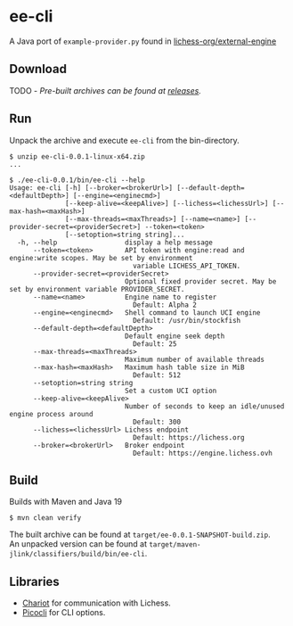 # ee-cli

A Java port of `example-provider.py` found in [lichess-org/external-engine](https://github.com/lichess-org/external-engine)

## Download

TODO - _Pre-built archives can be found at [releases](https://github.com/tors42/ee/releases)._

## Run

Unpack the archive and execute `ee-cli` from the bin-directory.

    $ unzip ee-cli-0.0.1-linux-x64.zip
    ...

    $ ./ee-cli-0.0.1/bin/ee-cli --help
    Usage: ee-cli [-h] [--broker=<brokerUrl>] [--default-depth=<defaultDepth>] [--engine=<enginecmd>]
                  [--keep-alive=<keepAlive>] [--lichess=<lichessUrl>] [--max-hash=<maxHash>]
                  [--max-threads=<maxThreads>] [--name=<name>] [--provider-secret=<providerSecret>] --token=<token>
                  [--setoption=string string]...
      -h, --help                 display a help message
          --token=<token>        API token with engine:read and engine:write scopes. May be set by environment
                                   variable LICHESS_API_TOKEN.
          --provider-secret=<providerSecret>
                                 Optional fixed provider secret. May be set by environment variable PROVIDER_SECRET.
          --name=<name>          Engine name to register
                                   Default: Alpha 2
          --engine=<enginecmd>   Shell command to launch UCI engine
                                   Default: /usr/bin/stockfish
          --default-depth=<defaultDepth>
                                 Default engine seek depth
                                   Default: 25
          --max-threads=<maxThreads>
                                 Maximum number of available threads
          --max-hash=<maxHash>   Maximum hash table size in MiB
                                   Default: 512
          --setoption=string string
                                 Set a custom UCI option
          --keep-alive=<keepAlive>
                                 Number of seconds to keep an idle/unused engine process around
                                   Default: 300
          --lichess=<lichessUrl> Lichess endpoint
                                   Default: https://lichess.org
          --broker=<brokerUrl>   Broker endpoint
                                   Default: https://engine.lichess.ovh

## Build

Builds with Maven and Java 19

    $ mvn clean verify

The built archive can be found at `target/ee-0.0.1-SNAPSHOT-build.zip`.  
An unpacked version can be found at `target/maven-jlink/classifiers/build/bin/ee-cli`.  

## Libraries

- [Chariot](https://github.com/tors42/chariot) for communication with Lichess.
- [Picocli](https://github.com/remkop/picocli) for CLI options.

